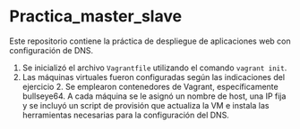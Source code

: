 # Practica_master_slave

Este repositorio contiene la práctica de despliegue de aplicaciones web con configuración de DNS.

1. Se inicializó el archivo `Vagrantfile` utilizando el comando `vagrant init`.
2. Las máquinas virtuales fueron configuradas según las indicaciones del ejercicio 2. Se emplearon contenedores de Vagrant, específicamente bullseye64. A cada máquina se le asignó un nombre de host, una IP fija y se incluyó un script de provisión que actualiza la VM e instala las herramientas necesarias para la configuración del DNS.
